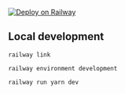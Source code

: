 [![Deploy on Railway](https://railway.app/button.svg)](https://railway.app?referralCode=6TZYvK)


## Local development
`railway link`

`railway environment development`

`railway run yarn dev`
